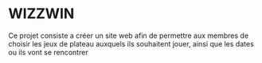 # WIZZWIN
Ce projet consiste a créer un site web afin de permettre aux membres de choisir les jeux de plateau auxquels ils souhaitent jouer, ainsi que les dates ou ils vont se rencontrer
